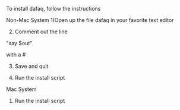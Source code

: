 To install dafaq, follow the instructions

Non-Mac System
1)Open up the file dafaq in your favorite text editor

2) Comment out the line 

"say $out"

with a #

3) Save and quit

4) Run the install script


Mac System
1) Run the install script